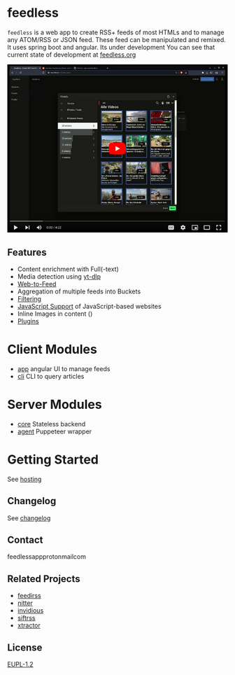 # feedless

`feedless` is a web app to create RSS+ feeds of most HTMLs and to manage any ATOM/RSS or JSON feed. These feed can be manipulated and remixed. 
It uses spring boot and angular. Its under development You can see that current state of development at [feedless.org](https://feedless.org)


[![Watch the video](docs/screenshot.png)](https://www.youtube.com/watch?v=PolMYwBVmzc)

## Features
- Content enrichment with Full(-text)
- Media detection using [yt-dlp](https://github.com/yt-dlp)
- [Web-to-Feed](docs/web-to-Feed.md)
- Aggregation of multiple feeds into Buckets
- [Filtering](docs/filters.md)
- [JavaScript Support](./packages/agent/README.md) of JavaScript-based websites
- Inline Images in content ()
- [Plugins](docs/plugins.md)

# Client Modules
- [app](./packages/app-web/README.md) angular UI to manage feeds
- [cli](./packages/app-cli/README.md) CLI to query articles

# Server Modules
- [core](./packages/server-core/README.md) Stateless backend
- [agent](./packages/agent/README.md) Puppeteer wrapper

# Getting Started
See [hosting](./docs/hosting.md)

## Changelog
See [changelog](changelog.md)

## Contact
feedlessapp<at>protonmail<dot>com

## Related Projects
- [feedirss](https://www.feedirss.com/)
- [nitter](https://github.com/zedeus/nitter)
- [invidious](https://github.com/iv-org/invidious)
- [siftrss](https://siftrss.com/)
- [xtractor](https://github.com/mohaps/xtractor)

## License
[EUPL-1.2](https://opensource.org/licenses/EUPL-1.2)
